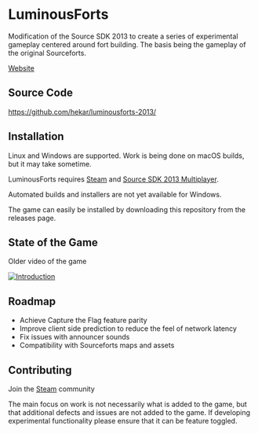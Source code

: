 # LuminousForts

Modification of the Source SDK 2013 to create a series of experimental gameplay centered around fort building. The basis being the gameplay of the original Sourceforts.

[Website](https://hekar.github.io/luminousforts-website/)

## Source Code

https://github.com/hekar/luminousforts-2013/

## Installation

Linux and Windows are supported. Work is being done on macOS builds, but it may take sometime.

LuminousForts requires [Steam](https://store.steampowered.com/) and [Source SDK 2013 Multiplayer](https://developer.valvesoftware.com/wiki/Source_SDK_2013).

Automated builds and installers are not yet available for Windows.

The game can easily be installed by downloading this repository from the releases page.

## State of the Game

Older video of the game

[![Introduction](https://img.youtube.com/vi/x2ItPebIBZY/0.jpg)](https://www.youtube.com/watch?v=x2ItPebIBZY)

## Roadmap

* Achieve Capture the Flag feature parity
* Improve client side prediction to reduce the feel of network latency
* Fix issues with announcer sounds
* Compatibility with Sourceforts maps and assets

## Contributing

Join the [Steam](https://steamcommunity.com/groups/LuminousForts) community

The main focus on work is not necessarily what is added to the game, but that additional defects and issues are not added to the game. If developing experimental functionality please ensure that it can be feature toggled.
